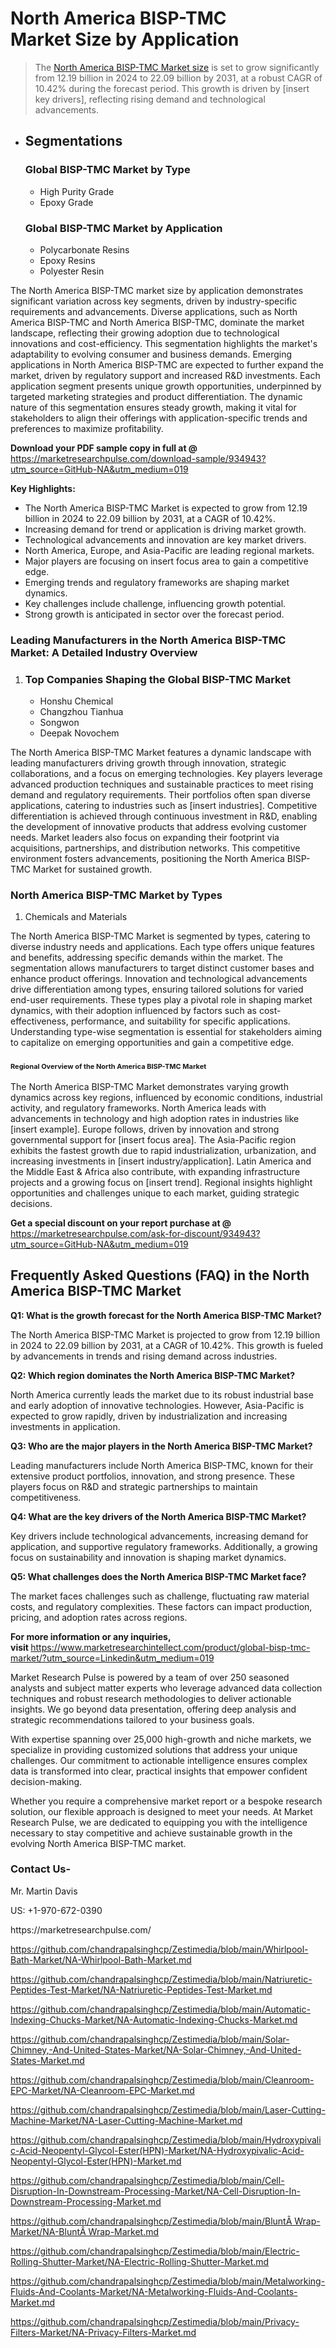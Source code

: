 


<h1>North America BISP-TMC Market&nbsp;Size by Application</h1><blockquote><p>The <a href="https://marketresearchpulse.com/download-sample/934943?utm_source=GitHub-NA&amp;utm_medium=019">North America BISP-TMC Market size</a> is set to grow significantly from 12.19 billion in 2024 to 22.09 billion by 2031, at a robust CAGR of 10.42% during the forecast period. This growth is driven by [insert key drivers], reflecting rising demand and technological advancements.</p></blockquote><ul><li><h2>Segmentations</h2><h3>Global BISP-TMC Market by Type</h3><ul><li>High Purity Grade</li><li>Epoxy Grade</li></ul><h3>Global BISP-TMC Market by Application</h3><ul><li>Polycarbonate Resins</li><li>Epoxy Resins</li><li>Polyester Resin</li></ul></li></ul><p>The North America BISP-TMC market size by application demonstrates significant variation across key segments, driven by industry-specific requirements and advancements. Diverse applications, such as North America BISP-TMC and North America BISP-TMC, dominate the market landscape, reflecting their growing adoption due to technological innovations and cost-efficiency. This segmentation highlights the market's adaptability to evolving consumer and business demands. Emerging applications in North America BISP-TMC are expected to further expand the market, driven by regulatory support and increased R&D investments. Each application segment presents unique growth opportunities, underpinned by targeted marketing strategies and product differentiation. The dynamic nature of this segmentation ensures steady growth, making it vital for stakeholders to align their offerings with application-specific trends and preferences to maximize profitability.</p><p><strong>Download your PDF sample copy in full at @ </strong><a href="https://marketresearchpulse.com/download-sample/934943?utm_source=GitHub-NA&amp;utm_medium=019">https://marketresearchpulse.com/download-sample/934943?utm_source=GitHub-NA&amp;utm_medium=019</a></p><p><strong>Key Highlights: </strong></p><ul><li>The North America BISP-TMC Market is expected to grow from 12.19 billion in 2024 to 22.09 billion by 2031, at a CAGR of 10.42%.</li><li>Increasing demand for trend or application is driving market growth.</li><li>Technological advancements and innovation are key market drivers.</li><li>North America, Europe, and Asia-Pacific are leading regional markets.</li><li>Major players are focusing on insert focus area to gain a competitive edge.</li><li>Emerging trends and regulatory frameworks are shaping market dynamics.</li><li>Key challenges include challenge, influencing growth potential.</li><li>Strong growth is anticipated in sector over the forecast period.</li></ul><h3>Leading Manufacturers in the North America BISP-TMC Market: A Detailed Industry Overview</h3><ol><li><h3>Top Companies Shaping the Global BISP-TMC Market </h3><ul><li>Honshu Chemical</li><li>Changzhou Tianhua</li><li>Songwon</li><li>Deepak Novochem</li></ul></li></ol><div class="flex max-w-full flex-col flex-grow"><div class="min-h-8 text-message flex w-full flex-col items-end gap-2 whitespace-normal break-words [.text-message+&amp;]:mt-5" dir="auto" data-message-author-role="assistant" data-message-id="fd8432e4-4910-450d-b182-61b7bfb0a01f" data-message-model-slug="gpt-4o"><div class="flex w-full flex-col gap-1 empty:hidden first:pt-[3px]"><div class="markdown prose w-full break-words dark:prose-invert light"><p>The North America BISP-TMC Market features a dynamic landscape with leading manufacturers driving growth through innovation, strategic collaborations, and a focus on emerging technologies. Key players leverage advanced production techniques and sustainable practices to meet rising demand and regulatory requirements. Their portfolios often span diverse applications, catering to industries such as [insert industries]. Competitive differentiation is achieved through continuous investment in R&amp;D, enabling the development of innovative products that address evolving customer needs. Market leaders also focus on expanding their footprint via acquisitions, partnerships, and distribution networks. This competitive environment fosters advancements, positioning the North America BISP-TMC Market for sustained growth.</p></div></div></div></div><h3>North America BISP-TMC Market by Types</h3><ol><li>Chemicals and Materials</li></ol><div class="flex max-w-full flex-col flex-grow"><div class="min-h-8 text-message flex w-full flex-col items-end gap-2 whitespace-normal break-words [.text-message+&amp;]:mt-5" dir="auto" data-message-author-role="assistant" data-message-id="084470be-0bb7-4664-bddf-5156b4f41249" data-message-model-slug="gpt-4o-mini"><div class="flex w-full flex-col gap-1 empty:hidden first:pt-[3px]"><div class="markdown prose w-full break-words dark:prose-invert light"><p>The North America BISP-TMC Market is segmented by types, catering to diverse industry needs and applications. Each type offers unique features and benefits, addressing specific demands within the market. The segmentation allows manufacturers to target distinct customer bases and enhance product offerings. Innovation and technological advancements drive differentiation among types, ensuring tailored solutions for varied end-user requirements. These types play a pivotal role in shaping market dynamics, with their adoption influenced by factors such as cost-effectiveness, performance, and suitability for specific applications. Understanding type-wise segmentation is essential for stakeholders aiming to capitalize on emerging opportunities and gain a competitive edge.</p></div></div></div></div><h3><span style="font-size: 11px;">Regional Overview of the North America BISP-TMC Market</span></h3><div class="flex max-w-full flex-col flex-grow"><div class="min-h-8 text-message flex w-full flex-col items-end gap-2 whitespace-normal break-words [.text-message+&amp;]:mt-5" dir="auto" data-message-author-role="assistant" data-message-id="e9038762-ce64-4e30-91c9-9bd413514231" data-message-model-slug="gpt-4o-mini"><div class="flex w-full flex-col gap-1 empty:hidden first:pt-[3px]"><div class="markdown prose w-full break-words dark:prose-invert light"><p>The North America BISP-TMC Market demonstrates varying growth dynamics across key regions, influenced by economic conditions, industrial activity, and regulatory frameworks. North America leads with advancements in technology and high adoption rates in industries like [insert example]. Europe follows, driven by innovation and strong governmental support for [insert focus area]. The Asia-Pacific region exhibits the fastest growth due to rapid industrialization, urbanization, and increasing investments in [insert industry/application]. Latin America and the Middle East &amp; Africa also contribute, with expanding infrastructure projects and a growing focus on [insert trend]. Regional insights highlight opportunities and challenges unique to each market, guiding strategic decisions.</p></div></div></div></div><p><strong>Get a special discount on your report purchase at @ </strong><a href="https://marketresearchpulse.com/ask-for-discount/934943?utm_source=GitHub-NA&amp;utm_medium=019">https://marketresearchpulse.com/ask-for-discount/934943?utm_source=GitHub-NA&amp;utm_medium=019</a></p><h2>Frequently Asked Questions (FAQ) in the North America BISP-TMC Market</h2><p><strong>Q1: What is the growth forecast for the North America BISP-TMC Market?</strong></p><p>The North America BISP-TMC Market is projected to grow from 12.19 billion in 2024 to 22.09 billion by 2031, at a CAGR of 10.42%. This growth is fueled by advancements in trends and rising demand across industries.</p><p><strong>Q2: Which region dominates the North America BISP-TMC Market?</strong></p><p>North America currently leads the market due to its robust industrial base and early adoption of innovative technologies. However, Asia-Pacific is expected to grow rapidly, driven by industrialization and increasing investments in application.</p><p><strong>Q3: Who are the major players in the North America BISP-TMC Market?</strong></p><p>Leading manufacturers include North America BISP-TMC, known for their extensive product portfolios, innovation, and strong presence. These players focus on R&amp;D and strategic partnerships to maintain competitiveness.</p><p><strong>Q4: What are the key drivers of the North America BISP-TMC Market?</strong></p><p>Key drivers include technological advancements, increasing demand for application, and supportive regulatory frameworks. Additionally, a growing focus on sustainability and innovation is shaping market dynamics.</p><p><strong>Q5: What challenges does the North America BISP-TMC Market face?</strong></p><p>The market faces challenges such as challenge, fluctuating raw material costs, and regulatory complexities. These factors can impact production, pricing, and adoption rates across regions.</p><p><strong>For more information or any inquiries, visit&nbsp;</strong><a href="https://www.marketresearchintellect.com/product/global-bisp-tmc-market/?utm_source=Linkedin&utm_medium=019">https://www.marketresearchintellect.com/product/global-bisp-tmc-market/?utm_source=Linkedin&utm_medium=019</a></p><p>Market Research Pulse is powered by a team of over 250 seasoned analysts and subject matter experts who leverage advanced data collection techniques and robust research methodologies to deliver actionable insights. We go beyond data presentation, offering deep analysis and strategic recommendations tailored to your business goals.</p><p>With expertise spanning over 25,000 high-growth and niche markets, we specialize in providing customized solutions that address your unique challenges. Our commitment to actionable intelligence ensures complex data is transformed into clear, practical insights that empower confident decision-making.</p><p>Whether you require a comprehensive market report or a bespoke research solution, our flexible approach is designed to meet your needs. At Market Research Pulse, we are dedicated to equipping you with the intelligence necessary to stay competitive and achieve sustainable growth in the evolving North America BISP-TMC market.</p><h3><strong>Contact Us-</strong></h3><p>Mr. Martin Davis</p><p>US: +1-970-672-0390</p><p>https://marketresearchpulse.com/</p><p><a href="https://github.com/chandrapalsinghcp/Zestimedia/blob/main/Whirlpool-Bath-Market/NA-Whirlpool-Bath-Market.md">https://github.com/chandrapalsinghcp/Zestimedia/blob/main/Whirlpool-Bath-Market/NA-Whirlpool-Bath-Market.md</a></p><p><a href="https://github.com/chandrapalsinghcp/Zestimedia/blob/main/Natriuretic-Peptides-Test-Market/NA-Natriuretic-Peptides-Test-Market.md">https://github.com/chandrapalsinghcp/Zestimedia/blob/main/Natriuretic-Peptides-Test-Market/NA-Natriuretic-Peptides-Test-Market.md</a></p><p><a href="https://github.com/chandrapalsinghcp/Zestimedia/blob/main/Automatic-Indexing-Chucks-Market/NA-Automatic-Indexing-Chucks-Market.md">https://github.com/chandrapalsinghcp/Zestimedia/blob/main/Automatic-Indexing-Chucks-Market/NA-Automatic-Indexing-Chucks-Market.md</a></p><p><a href="https://github.com/chandrapalsinghcp/Zestimedia/blob/main/Solar-Chimney,-And-United-States-Market/NA-Solar-Chimney,-And-United-States-Market.md">https://github.com/chandrapalsinghcp/Zestimedia/blob/main/Solar-Chimney,-And-United-States-Market/NA-Solar-Chimney,-And-United-States-Market.md</a></p><p><a href="https://github.com/chandrapalsinghcp/Zestimedia/blob/main/Cleanroom-EPC-Market/NA-Cleanroom-EPC-Market.md">https://github.com/chandrapalsinghcp/Zestimedia/blob/main/Cleanroom-EPC-Market/NA-Cleanroom-EPC-Market.md</a></p><p><a href="https://github.com/chandrapalsinghcp/Zestimedia/blob/main/Laser-Cutting-Machine-Market/NA-Laser-Cutting-Machine-Market.md">https://github.com/chandrapalsinghcp/Zestimedia/blob/main/Laser-Cutting-Machine-Market/NA-Laser-Cutting-Machine-Market.md</a></p><p><a href="https://github.com/chandrapalsinghcp/Zestimedia/blob/main/Hydroxypivalic-Acid-Neopentyl-Glycol-Ester(HPN)-Market/NA-Hydroxypivalic-Acid-Neopentyl-Glycol-Ester(HPN)-Market.md">https://github.com/chandrapalsinghcp/Zestimedia/blob/main/Hydroxypivalic-Acid-Neopentyl-Glycol-Ester(HPN)-Market/NA-Hydroxypivalic-Acid-Neopentyl-Glycol-Ester(HPN)-Market.md</a></p><p><a href="https://github.com/chandrapalsinghcp/Zestimedia/blob/main/Cell-Disruption-In-Downstream-Processing-Market/NA-Cell-Disruption-In-Downstream-Processing-Market.md">https://github.com/chandrapalsinghcp/Zestimedia/blob/main/Cell-Disruption-In-Downstream-Processing-Market/NA-Cell-Disruption-In-Downstream-Processing-Market.md</a></p><p><a href="https://github.com/chandrapalsinghcp/Zestimedia/blob/main/BluntÂ Wrap-Market/NA-BluntÂ Wrap-Market.md">https://github.com/chandrapalsinghcp/Zestimedia/blob/main/BluntÂ Wrap-Market/NA-BluntÂ Wrap-Market.md</a></p><p><a href="https://github.com/chandrapalsinghcp/Zestimedia/blob/main/Electric-Rolling-Shutter-Market/NA-Electric-Rolling-Shutter-Market.md">https://github.com/chandrapalsinghcp/Zestimedia/blob/main/Electric-Rolling-Shutter-Market/NA-Electric-Rolling-Shutter-Market.md</a></p><p><a href="https://github.com/chandrapalsinghcp/Zestimedia/blob/main/Metalworking-Fluids-And-Coolants-Market/NA-Metalworking-Fluids-And-Coolants-Market.md">https://github.com/chandrapalsinghcp/Zestimedia/blob/main/Metalworking-Fluids-And-Coolants-Market/NA-Metalworking-Fluids-And-Coolants-Market.md</a></p><p><a href="https://github.com/chandrapalsinghcp/Zestimedia/blob/main/Privacy-Filters-Market/NA-Privacy-Filters-Market.md">https://github.com/chandrapalsinghcp/Zestimedia/blob/main/Privacy-Filters-Market/NA-Privacy-Filters-Market.md</a></p>
